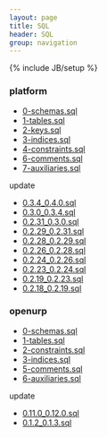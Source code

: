 ```yaml
---
layout: page
title: SQL
header: SQL
group: navigation
---
```

{% include JB/setup %}

### platform

 * [0-schemas.sql](/ddl/platform/0-schemas.sql) 
 * [1-tables.sql](/ddl/platform/1-tables.sql) 
 * [2-keys.sql](/ddl/platform/2-keys.sql)
 * [3-indices.sql](/ddl/platform/3-indices.sql)
 * [4-constraints.sql](/ddl/platform/4-constraints.sql)
 * [6-comments.sql](/ddl/platform/6-comments.sql)
 * [7-auxiliaries.sql](/ddl/platform/7-auxiliaries.sql)

update 
 * [0.3.4_0.4.0.sql](/ddl/platform/update/0.3.4_0.4.0.sql)
 * [0.3.0_0.3.4.sql](/ddl/platform/update/0.3.0_0.3.4.sql)
 * [0.2.31_0.3.0.sql](/ddl/platform/update/0.2.31_0.3.0.sql)
 * [0.2.29_0.2.31.sql](/ddl/platform/update/0.2.29_0.2.31.sql) 
 * [0.2.28_0.2.29.sql](/ddl/platform/update/0.2.28_0.2.29.sql) 
 * [0.2.26_0.2.28.sql](/ddl/platform/update/0.2.26_0.2.28.sql)
 * [0.2.24_0.2.26.sql](/ddl/platform/update/0.2.24_0.2.26.sql)
 * [0.2.23_0.2.24.sql](/ddl/platform/update/0.2.23_0.2.24.sql)
 * [0.2.19_0.2.23.sql](/ddl/platform/update/0.2.19_0.2.23.sql)
 * [0.2.18_0.2.19.sql](/ddl/platform/update/0.2.18_0.2.19.sql)


### openurp

 * [0-schemas.sql](/ddl/openurp/0-schemas.sql) 
 * [1-tables.sql](/ddl/openurp/1-tables.sql) 
 * [2-constraints.sql](/ddl/openurp/2-constraints.sql)
 * [3-indices.sql](/ddl/openurp/3-indices.sql)
 * [5-comments.sql](/ddl/openurp/5-comments.sql)
 * [6-auxiliaries.sql](/ddl/openurp/6-auxiliaries.sql)

 update 

 * [0.11.0_0.12.0.sql](/ddl/openurp/update/0.11.0_0.12.0.sql) 
 * [0.1.2_0.1.3.sql](/ddl/openurp/update/0.1.2_0.1.3.sql) 

